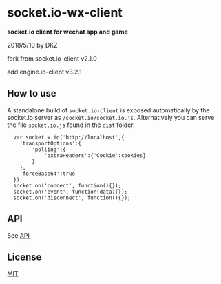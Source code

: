 
# socket.io-wx-client

**socket.io client for wechat app and game**

2018/5/10 by DKZ

fork from socket.io-client v2.1.0

add engine.io-client v3.2.1

## How to use

A standalone build of `socket.io-client` is exposed automatically by the
socket.io server as `/socket.io/socket.io.js`. Alternatively you can
serve the file `socket.io.js` found in the `dist` folder.

```
  var socket = io('http://localhost',{
    'transportOptions':{
        'polling':{
            'extraHeaders':{'Cookie':cookies}
        }
    },
    'forceBase64':true
  });
  socket.on('connect', function(){});
  socket.on('event', function(data){});
  socket.on('disconnect', function(){});
```

## API

See [API](/docs/API.md)

## License

[MIT](/LICENSE)
